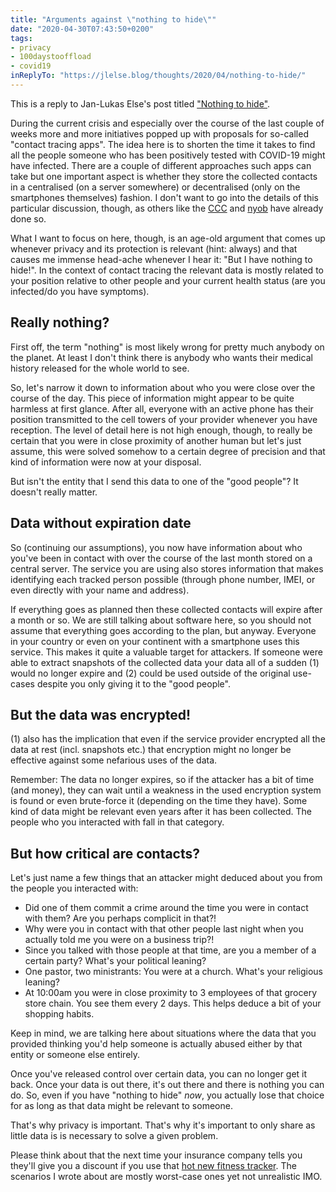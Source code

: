 ```yaml
---
title: "Arguments against \"nothing to hide\""
date: "2020-04-30T07:43:50+0200"
tags:
- privacy
- 100daystooffload
- covid19
inReplyTo: "https://jlelse.blog/thoughts/2020/04/nothing-to-hide/"
---
```


This is a reply to Jan-Lukas Else's post titled ["Nothing to hide"](https://jlelse.blog/thoughts/2020/04/nothing-to-hide/).

During the current crisis and especially over the course of the last couple of weeks more and more initiatives popped up with proposals for so-called "contact tracing apps". The idea here is to shorten the time it takes to find all the people someone who has been positively tested with COVID-19 might have infected. There are a couple of different approaches such apps can take but one important aspect is whether they store the collected contacts in a centralised (on a server somewhere) or decentralised (only on the smartphones themselves) fashion. I don't want to go into the details of this particular discussion, though, as others like the [CCC](https://www.ccc.de/en/updates/2020/contact-tracing-requirements) and [nyob](https://noyb.eu/en/data-protection-times-corona) have already done so.

What I want to focus on here, though, is an age-old argument that comes up whenever privacy and its protection is relevant (hint: always) and that causes me immense head-ache whenever I hear it: "But I have nothing to hide!". In the context of contact tracing the relevant data is mostly related to your position relative to other people and your current health status (are you infected/do you have symptoms).


## Really nothing?

First off, the term "nothing" is most likely wrong for pretty much anybody on the planet. At least I don't think there is anybody who wants their medical history released for the whole world to see.

So, let's narrow it down to information about who you were close over the course of the day. This piece of information might appear to be quite harmless at first glance. After all, everyone with an active phone has their position transmitted to the cell towers of your provider whenever you have reception. The level of detail here is not high enough, though, to really be certain that you were in close proximity of another human but let's just assume, this were solved somehow to a certain degree of precision and that kind of information were now at your disposal.

But isn't the entity that I send this data to one of the "good people"? It doesn't really matter.


## Data without expiration date

So (continuing our assumptions), you now have information about who you've been in contact with over the course of the last month stored on a central server. The service you are using also stores information that makes identifying each tracked person possible (through phone number, IMEI, or even directly with your name and address).

If everything goes as planned then these collected contacts will expire after a month or so. We are still talking about software here, so you should not assume that everything goes according to the plan, but anyway. Everyone in your country or even on your continent with a smartphone uses this service. This makes it quite a valuable target for attackers. If someone were able to extract snapshots of the collected data your data all of a sudden (1) would no longer expire and (2) could be used outside of the original use-cases despite you only giving it to the "good people".


## But the data was encrypted!

(1) also has the implication that even if the service provider encrypted all the data at rest (incl. snapshots etc.) that encryption might no longer be effective against some nefarious uses of the data.

Remember: The data no longer expires, so if the attacker has a bit of time (and money), they can wait until a weakness in the used encryption system is found or even brute-force it (depending on the time they have). Some kind of data might be relevant even years after it has been collected. The people who you interacted with fall in that category.


## But how critical are contacts?

Let's just name a few things that an attacker might deduced about you from the people you interacted with:

- Did one of them commit a crime around the time you were in contact with them? Are you perhaps complicit in that?!
- Why were you in contact with that other people last night when you actually told me you were on a business trip?!
- Since you talked with those people at that time, are you a member of a certain party? What's your political leaning?
- One pastor, two ministrants: You were at a church. What's your religious leaning?
- At 10:00am you were in close proximity to 3 employees of that grocery store chain. You see them every 2 days. This helps deduce a bit of your shopping habits.

Keep in mind, we are talking here about situations where the data that you provided thinking you'd help someone is actually abused either by that entity or someone else entirely.

Once you've released control over certain data, you can no longer get it back. Once your data is out there, it's out there and there is nothing you can do. So, even if you have "nothing to hide" *now*, you actually lose that choice for as long as that data might be relevant to someone.

That's why privacy is important.
That's why it's important to only share as little data is is necessary to solve a given problem.

Please think about that the next time your insurance company tells you they'll give you a discount if you use that [hot new fitness tracker](https://www.theverge.com/2018/9/26/17905390/john-hancock-life-insurance-fitness-tracker-wearables-science-health). The scenarios I wrote about are mostly worst-case ones yet not unrealistic IMO.

